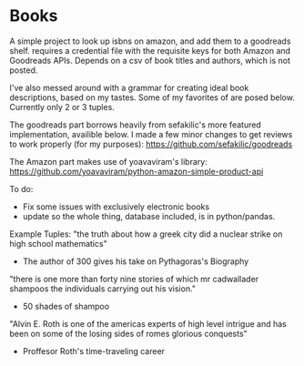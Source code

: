 #  Books 
A simple project to look up isbns on amazon, and add them to a goodreads shelf.  requires a credential file with the requisite keys for both Amazon and Goodreads APIs.  Depends on a csv of book titles and authors, which is not posted.  

I've also messed around with a grammar for creating ideal book descriptions, based on my tastes.  Some of my favorites of are posed below.  Currently only 2 or 3 tuples.  

The goodreads part borrows heavily from sefakilic's more featured implementation, availible below.  I made a few minor changes to get reviews to work properly (for my purposes):  https://github.com/sefakilic/goodreads

The Amazon part makes use of yoavaviram's  library:  https://github.com/yoavaviram/python-amazon-simple-product-api

To do:
- Fix some issues with exclusively electronic books
- update so the whole thing, database included, is in python/pandas.  

Example Tuples:
"the truth about how a greek city did a nuclear strike on high school mathematics"
- The author of 300 gives his take on Pythagoras's Biography

"there is one more than forty nine stories of which mr cadwallader shampoos the individuals carrying out his vision."
- 50 shades of shampoo

"Alvin E. Roth is one of the americas experts of high level intrigue and has been on some of the losing sides of romes glorious conquests"
- Proffesor Roth's time-traveling career
